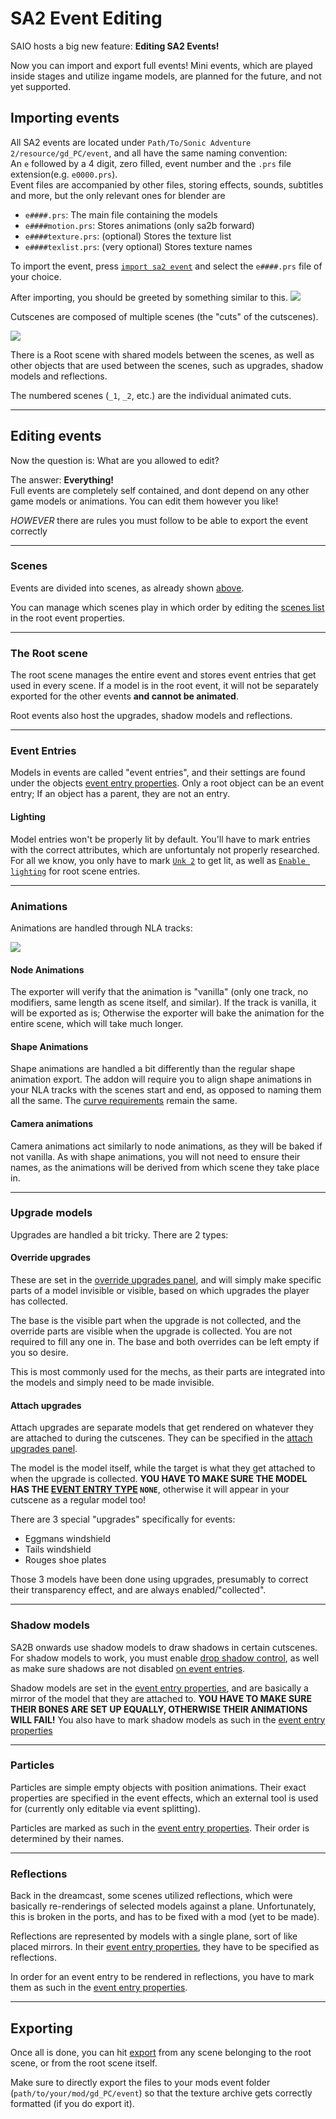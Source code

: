 # SA2 Event Editing
SAIO hosts a big new feature: **Editing SA2 Events!**

Now you can import and export full events! Mini events, which are played inside stages and utilize ingame models, are planned for the future, and not yet supported.

## Importing events
All SA2 events are located under `Path/To/Sonic Adventure 2/resource/gd_PC/event`, and all have the same naming convention:
<br/> An `e` followed by a 4 digit, zero filled, event number and the `.prs` file extension(e.g. `e0000.prs`).
<br/> Event files are accompanied by other files, storing effects, sounds, subtitles and more, but the only relevant ones for blender are

- `e####.prs`: The main file containing the models
- `e####motion.prs`: Stores animations (only sa2b forward)
- `e####texture.prs`: (optional) Stores the texture list
- `e####texlist.prs`: (very optional) Stores texture names

To import the event, press [`import sa2 event`](../ui/toolbar/tools/import.md#import-sa2-event) and select the `e####.prs` file of your choice.

After importing, you should be greeted by something similar to this.
[![](../img/asset_importing_example_event.png)](../img/asset_importing_example_event.png)

Cutscenes are composed of multiple scenes (the "cuts" of the cutscenes).

![](../img/asset_importing_example_event_scenes.png)

There is a Root scene with shared models between the scenes, as well as other objects that are used between the scenes, such as upgrades, shadow models and reflections.

The numbered scenes (`_1`, `_2`, etc.) are the individual animated cuts.

---

## Editing events
Now the question is: What are you allowed to edit?

The answer: **Everything!**
<br/> Full events are completely self contained, and dont depend on any other game models or animations. You can edit them however you like!

*HOWEVER* there are rules you must follow to be able to export the event correctly

---

### Scenes
Events are divided into scenes, as already shown [above](#importing-events).

You can manage which scenes play in which order by editing the [scenes list](../ui/scene/event.md#event-scenes) in the root event properties.

---

### The Root scene
The root scene manages the entire event and stores event entries that get used in every scene. If a model is in the root event, it will not be separately exported for the other events **and cannot be animated**.

Root events also host the upgrades, shadow models and reflections.

---

### Event Entries
Models in events are called "event entries", and their settings are found under the objects [event entry properties](../ui/object/evententry.md). Only a root object can be an event entry; If an object has a parent, they are not an entry.

#### Lighting
Model entries won't be properly lit by default. You'll have to mark entries with the correct attributes, which are unfortuntaly not properly researched. For all we know, you only have to mark [`Unk 2`](../ui/object/evententry.md#unknowns) to get lit, as well as [`Enable lighting`](../ui/object/evententry.md#enable-lighting) for root scene entries.

---

### Animations
Animations are handled through NLA tracks:

![](../img/guide_event_editing_1.png)

#### Node Animations
The exporter will verify that the animation is "vanilla" (only one track, no modifiers, same length as scene itself, and similar). If the track is vanilla, it will be exported as is; Otherwise the exporter will bake the animation for the entire scene, which will take much longer.

#### Shape Animations
Shape animations are handled a bit differently than the regular shape animation export. The addon will require you to align shape animations in your NLA tracks with the scenes start and end, as opposed to naming them all the same. The [curve requirements](./animating.md#limitations) remain the same.

#### Camera animations
Camera animations act similarly to node animations, as they will be baked if not vanilla. As with shape animations, you will not need to ensure their names, as the animations will be derived from which scene they take place in.

---

### Upgrade models
Upgrades are handled a bit tricky. There are 2 types:

#### Override upgrades
These are set in the [override upgrades panel](../ui/scene/event.md#override-upgrades), and will simply make specific parts of a model invisible or visible, based on which upgrades the player has collected.

The base is the visible part when the upgrade is not collected, and the override parts are visible when the upgrade is collected. You are not required to fill any one in. The base and both overrides can be left empty if you so desire.

This is most commonly used for the mechs, as their parts are integrated into the models and simply need to be made invisible.

#### Attach upgrades
Attach upgrades are separate models that get rendered on whatever they are attached to during the cutscenes. They can be specified in the [attach upgrades panel](../ui/scene/event.md#attach-upgrades).

The model is the model itself, while the target is what they get attached to when the upgrade is collected. **YOU HAVE TO MAKE SURE THE MODEL HAS THE [EVENT ENTRY TYPE](../ui/object/evententry.md#entry-type) `NONE`**, otherwise it will appear in your cutscene as a regular model too!

There are 3 special "upgrades" specifically for events:
- Eggmans windshield
- Tails windshield
- Rouges shoe plates

Those 3 models have been done using upgrades, presumably to correct their transparency effect, and are always enabled/"collected".

---

### Shadow models
SA2B onwards use shadow models to draw shadows in certain cutscenes. For shadow models to work, you must enable [drop shadow control](../ui/scene/event.md/#drop-shadow-control), as well as make sure shadows are not disabled [on event entries](../ui/object/evententry.md#disable-shadow-catching).

Shadow models are set in the [event entry properties](../ui/object/evententry.md#shadow-model), and are basically a mirror of the model that they are attached to. **YOU HAVE TO MAKE SURE THEIR BONES ARE SET UP EQUALLY, OTHERWISE THEIR ANIMATIONS WILL FAIL!** You also have to mark shadow models as such in the [event entry properties](../ui/object/evententry.md#entry-type)

---

### Particles
Particles are simple empty objects with position animations. Their exact properties are specified in the event effects, which an external tool is used for (currently only editable via event splitting).

Particles are marked as such in the [event entry properties](../ui/object/evententry.md#entry-type). Their order is determined by their names.

---

### Reflections
Back in the dreamcast, some scenes utilized reflections, which were basically re-renderings of selected models against a plane. Unfortunately, this is broken in the ports, and has to be fixed with a mod (yet to be made).

Reflections are represented by models with a single plane, sort of like placed mirrors. In their [event entry properties](../ui/object/evententry.md#entry-type), they have to be specified as reflections.

In order for an event entry to be rendered in reflections, you have to mark them as such in the [event entry properties](../ui/object/evententry.md#reflection).

---

## Exporting
Once all is done, you can hit [export](../ui/toolbar/tools/export.md#export-sa2-event) from any scene belonging to the root scene, or from the root scene itself.

Make sure to directly export the files to your mods event folder (`path/to/your/mod/gd_PC/event`) so that the texture archive gets correctly formatted (if you do export it).